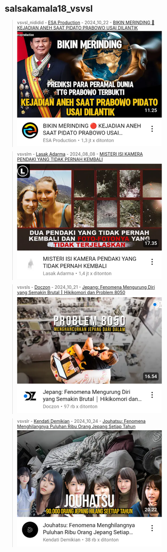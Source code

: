 # salsakamala18_vsvsl
> vsvsl_nididid - [ESA Production](https://m.youtube.com/@esaproductions) - 2024_10_22 - [BIKIN MERINDING 🔴 KEJADIAN ANEH SAAT PIDATO PRABOWO USAI DILANTIK](https://youtu.be/dAzmHNzFT5k) <img src="media/dAzmHNzFT5k/Screenshot_2024-11-13-15-21-45-15.png">


> vsvslm - [Lasak Adarma](https://m.youtube.com/@lasakadarma3247) - 2024_08_08 - [MISTERI ISI KAMERA PENDAKI YANG TIDAK PERNAH KEMBALI](https://youtu.be/OC2VcoG44Y4) <img src="media/OC2VcoG44Y4/Screenshot_2024-11-14-19-59-20-70.png">


> vsvsls - [Doczon](https://m.youtube.com/@Doczon) - 2024_10_21 - [Jepang: Fenomena Mengurung Diri yang Semakin Brutal ⎮ Hikikomori dan Problem 8050](https://youtu.be/lTOuSdPsVaA) <img src="media/lTOuSdPsVaA/Screenshot_2024-11-14-20-27-30-94.png">


> vsvslr - [Kendati Demikian](https://m.youtube.com/@KendatiDemikianStudio) - 2024_10_24 - [Jouhatsu: Fenomena Menghilangnya Puluhan Ribu Orang Jepang Setiap Tahun](https://youtu.be/duwvjO4fw1I) <img src="media/duwvjO4fw1I/Screenshot_2024-11-14-20-52-09-67.png">
